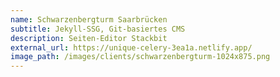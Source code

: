 ```yaml
---
name: Schwarzenbergturm Saarbrücken
subtitle: Jekyll-SSG, Git-basiertes CMS
description: Seiten-Editor Stackbit
external_url: https://unique-celery-3ea1a.netlify.app/
image_path: /images/clients/schwarzenbergturm-1024x875.png
---
```

